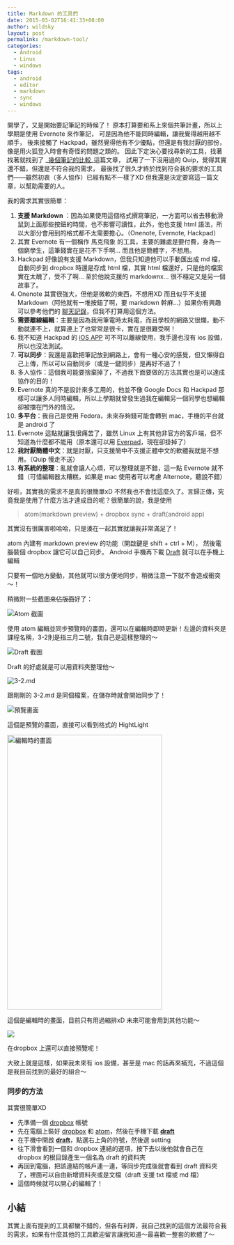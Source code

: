 ```yaml
---
title: Markdown 的工具們
date: 2015-03-02T16:41:33+08:00
author: wildsky
layout: post
permalink: /markdown-tool/
categories:
  - Android
  - Linux
  - windows
tags:
  - android
  - editor
  - markdown
  - sync
  - windows
---
```


開學了，又是開始要記筆記的時候了！
原本打算要和系上來個共筆計畫，所以上學期是使用 Evernote</a> 來作筆記，
可是因為他不能同時編輯，讓我覺得越用越不順手，
後來接觸了 Hackpad，雖然覺得他有不少優點，但還是有我討厭的部份，像是用火狐登入時會有奇怪的問題之類的。
因此下定決心要找尋新的工具，找著找著就找到了 _[幾個筆記的比較](http://www.hksilicon.com/kb/articles/417502/HackpadQuipOnenote)_這篇文章，
試用了一下沒用過的 Quip，覺得其實還不錯，但還是不符合我的需求，
最後找了很久才終於找到符合我的要求的工具們——雖然初衷（多人協作）已經有點不一樣了XD
但我還是決定要寫這一篇文章，以幫助需要的人。

我的需求其實很簡單：

1. **支援 Markdown** ：因為如果使用這個格式撰寫筆記，一方面可以省去移動滑鼠到上面那些按鈕的時間，也不影響可讀性，此外，他也支援 html 語法，所以大部分會用到的格式都不太需要擔心。（Onenote, Evernote, Hackpad）
  1. 其實 Evernote 有一個稱作 馬克飛象 的工具，主要的難處是要付費，身為一個窮學生，這筆錢實在是花不下手啊… 而且他是簡體字，不想用。
  2. Hackpad 好像說有支援 Markdown，但我只知道他可以手動匯出成 md 檔，自動同步到 dropbox 時還是存成 html 檔，其實 html 檔還好，只是他的檔案實在太醜了，受不了啊… 至於他說支援的 markdownx… 很不穩定又是另一個故事了。
  3. Onenote 其實很強大，但他是微軟的東西，不想用XD 而且似乎不支援 Markdown（阿他就有一堆按鈕了啊，要 markdown 幹麻…）如果你有興趣可以參考他們的 [聊天記錄](http://www.zhihu.com/question/21611821)，但我不打算用這個方法。
2. **需要離線編輯**：主要是因為我用筆電時太耗電，而且學校的網路又很爛，動不動就連不上，就算連上了也常常是很卡，實在是很難受啊！
  1. 我不知道 Hackpad 的 [iOS APP](https://itunes.apple.com/us/app/hackpad-for-ios/id789857184?ls=1&mt=8) 可不可以離線使用，我手邊也沒有 ios 設備，所以也沒法測試。
3. **可以同步**：我還是喜歡把筆記放到網路上，會有一種心安的感覺，但又懶得自己上傳，所以可以自動同步（或是一鍵同步）是再好不過了！
4. 多人協作：這個我可能要捨棄掉了，不過我下面要做的方法其實也是可以達成協作的目的！
  1. Evernote 真的不是設計來多工用的，他並不像 Google Docs 和 Hackpad 那樣可以讓多人同時編輯，所以上學期就曾發生過我在編輯另一個同學也想編輯卻被擋在門外的情況。
5. **多平台**：我自己是使用 Fedora，未來存夠錢可能會轉到 mac，手機的平台就是 android 了
  1. Evernote 這點就讓我很痛苦了，雖然 Linux 上有其他非官方的客戶端，但不知道為什麼都不能用（原本還可以用 [Everpad](https://github.com/nvbn/everpad)，現在卻掛掉了）
6. **我討厭簡體中文**：就是討厭，只支援簡中不支援正體中文的軟體我就是不想用。（Quip 慢走不送）
7. **有系統的整理**：亂就會讓人心煩，可以整理就是不錯，這一點 Evernote 就不錯（可惜編輯器太糟糕，如果是 mac 使用者可以考慮 Alternote，聽說不錯）

好啦，其實我的需求不是真的很簡單xD 不然我也不會找這麼久了。言歸正傳，究竟我是使用了什麼方法才達成目的呢？很簡單的說，我是使用

> atom(markdown preview) + dropbox sync + draft(android app)

其實沒有很厲害啦哈哈，只是湊在一起其實就讓我非常滿足了！

atom 內建有 markdown preview 的功能（開啟鍵是 shift + ctrl + M），
然後電腦裝個 dropbox 讓它可以自己同步。
Android 手機再下載 [Draft](https://play.google.com/store/apps/details?id=com.mvilla.draft)
就可以在手機上編輯

只要有一個地方變動，其他就可以很方便地同步，稍微注意一下就不會造成衝突～！

稍微附一些截圖<del>來佔版面</del>好了：

![Atom 截圖](http://wildsky.cc/blog-images/2015/03/2015-03-02-161225-的螢幕擷圖-1024x576.png)

使用 atom 編輯並同步預覽時的畫面，還可以在編輯時即時更新！左邊的資料夾是課程名稱，3-2則是指三月二號，我自己是這樣整理的～

![Draft 截圖](https://s3.amazonaws.com/pushbullet-uploads/ujEuDWG4uzI-Yh5vrRU68aDgrESbMaXzz9I0pG6sQ9Dm/Screenshot_2015-03-02-16-16-16.png)

Draft 的好處就是可以用資料夾整理他～

![3-2.md](https://s3.amazonaws.com/pushbullet-uploads/ujEuDWG4uzI-vhk053TUZd1YesUmVqkHYpRpJLm3IOJO/Screenshot_2015-03-02-16-16-24.png)

跟剛剛的 3-2.md 是同個檔案，在儲存時就會開始同步了！

![預覽畫面](https://s3.amazonaws.com/pushbullet-uploads/ujEuDWG4uzI-suAwlRxhzomXnCUwVRUaKta5kkTqt2My/Screenshot_2015-03-02-16-18-43.png)

這個是預覽的畫面，直接可以看到格式的 HightLight

<img class="" src="https://s3.amazonaws.com/pushbullet-uploads/ujEuDWG4uzI-uvRRHr5jRhb5xU3LsHrg9TVoVpufiq2E/Screenshot_2015-03-02-16-22-03.png" alt="編輯時的畫面" width="355" height="631" />

這個是編輯時的畫面，目前只有用過縮排xD 未來可能會用到其他功能～

<img src="http://wildsky.cc/blog-images/2015/03/2015-03-02-162609-的螢幕擷圖-1024x580.png"/>

在dropbox 上還可以直接預覽呢！

大致上就是這樣，如果我未來有 ios 設備，甚至是 mac 的話再來補充，不過這個是我目前找到的最好的組合～

### 同步的方法

其實很簡單XD

- 先準備一個 <a href="https://www.dropbox.com/home">dropbox</a> 帳號
- 先在電腦上裝好 <a href="https://www.dropbox.com/install">dropbox</a> 和 <a href="https://atom.io/">atom</a>，然後在手機下載 <a href="https://play.google.com/store/apps/details?id=com.mvilla.draft"><strong>draft</strong></a>
- 在手機中開啟 <a href="https://play.google.com/store/apps/details?id=com.mvilla.draft"><strong>draft</strong></a>，點選右上角的符號，然後選 setting
- 往下滑會看到一個和 dropbox 連結的選項，按下去以後他就會自己在 dropbox 的根目錄產生一個名為 draft 的資料夾
- 再回到電腦，把該連結的帳戶連一連，等同步完成後就會看到 draft 資料夾了，裡面可以自由新增資料夾或是文檔（draft 支援 txt 檔或 md 檔）
- 這個時候就可以開心的編輯了！

## 小結

其實上面有提到的工具都蠻不錯的，但各有利弊，我自己找到的這個方法最符合我的需求，如果有什麼其他的工具歡迎留言讓我知道～最喜歡一整套的軟體了～
